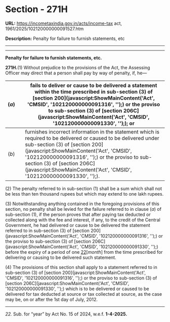 # Section - 271H

**URL:** https://incometaxindia.gov.in/acts/income-tax act, 1961/2025/102120000000091527.htm

**Description:** Penalty for failure to furnish statements, etc

---

****

**Penalty for failure to furnish statements, etc.**

**271H.**(1) Without prejudice to the provisions of the Act, the Assessing Officer may direct that a person shall pay by way of penalty, if, he—

(_a_)|  |  fails to deliver or cause to be delivered a statement within the time prescribed in sub-section (3) of [section 200](javascript:ShowMainContent\('Act', 'CMSID', '102120000000091316', ''\);) or the proviso to sub-section (3) of [section 206C](javascript:ShowMainContent\('Act', 'CMSID', '102120000000091330', ''\);); or  
---|---|---  
(_b_)|  |  furnishes incorrect information in the statement which is required to be delivered or caused to be delivered under sub-section (3) of [section 200](javascript:ShowMainContent\('Act', 'CMSID', '102120000000091316', ''\);) or the proviso to sub-section (3) of [section 206C](javascript:ShowMainContent\('Act', 'CMSID', '102120000000091330', ''\);).  
  
(2) The penalty referred to in sub-section (1) shall be a sum which shall not be less than ten thousand rupees but which may extend to one lakh rupees.

(3) Notwithstanding anything contained in the foregoing provisions of this section, no penalty shall be levied for the failure referred to in clause (_a_) of sub-section (1), if the person proves that after paying tax deducted or collected along with the fee and interest, if any, to the credit of the Central Government, he had delivered or cause to be delivered the statement referred to in sub-section (3) of [section 200](javascript:ShowMainContent\('Act', 'CMSID', '102120000000091316', ''\);) or the proviso to sub-section (3) of [section 206C](javascript:ShowMainContent\('Act', 'CMSID', '102120000000091330', ''\);) before the expiry of a period of one [22](javascript:ShowFootnote\('fn22'\);)[_month_] from the time prescribed for delivering or causing to be delivered such statement.

(4) The provisions of this section shall apply to a statement referred to in sub-section (3) of [section 200](javascript:ShowMainContent\('Act', 'CMSID', '102120000000091316', ''\);) or the proviso to sub-section (3) of [section 206C](javascript:ShowMainContent\('Act', 'CMSID', '102120000000091330', ''\);) which is to be delivered or caused to be delivered for tax deducted at source or tax collected at source, as the case may be, on or after the 1st day of July, 2012.

* * *

_22._ Sub. for “year” by Act No. 15 of 2024, w.e.f. **1-4-2025.**